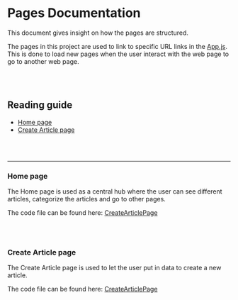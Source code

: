 # **Pages Documentation**
This document gives insight on how the pages are structured.

The pages in this project are used to link to specific URL links in the [App.js](https://github.com/Know-Hows/S3-Front-End/blob/main/src/App.js). This is done to load new pages when the user interact with the web page to go to another web page. 

<br><br>

## **Reading guide**
- [Home page](#home-page)
- [Create Article page](#create-article-page)


<br><br>

-------------------------------------------------------------------------------------

### **Home page**
The Home page is used as a central hub where the user can see different articles, categorize the articles and go to other pages.

The code file can be found here: [CreateArticlePage](https://github.com/Know-Hows/S3-Front-End/blob/main/src/pages/HomePage.js)

<br><br>

### **Create Article page**
The Create Article page is used to let the user put in data to create a new article.

The code file can be found here: [CreateArticlePage](https://github.com/Know-Hows/S3-Front-End/blob/main/src/pages/CreateArticlePage.js)